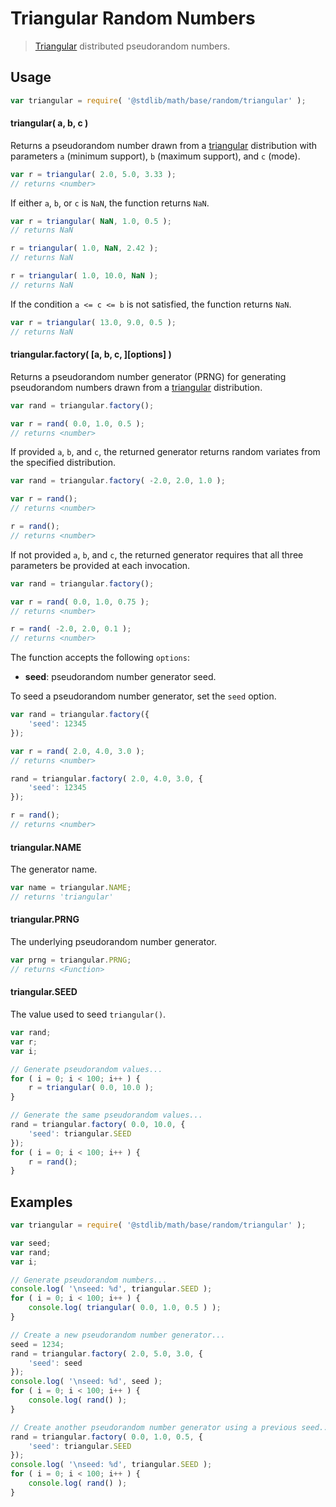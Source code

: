 # Triangular Random Numbers

> [Triangular][triangular] distributed pseudorandom numbers.


<!-- <usage> -->

## Usage

``` javascript
var triangular = require( '@stdlib/math/base/random/triangular' );
```

#### triangular( a, b, c )

Returns a pseudorandom number drawn from a [triangular][triangular] distribution with parameters `a` (minimum support), `b` (maximum support), and `c` (mode).

``` javascript
var r = triangular( 2.0, 5.0, 3.33 );
// returns <number>
```

If either `a`, `b`, or `c` is `NaN`, the function returns `NaN`.

``` javascript
var r = triangular( NaN, 1.0, 0.5 );
// returns NaN

r = triangular( 1.0, NaN, 2.42 );
// returns NaN

r = triangular( 1.0, 10.0, NaN );
// returns NaN
```

If the condition `a <= c <= b` is not satisfied, the function returns `NaN`.

``` javascript
var r = triangular( 13.0, 9.0, 0.5 );
// returns NaN
```

#### triangular.factory( \[a, b, c, \]\[options\] )

Returns a pseudorandom number generator (PRNG) for generating pseudorandom numbers drawn from a [triangular][triangular] distribution.

``` javascript
var rand = triangular.factory();

var r = rand( 0.0, 1.0, 0.5 );
// returns <number>
```

If provided `a`, `b`, and `c`, the returned generator returns random variates from the specified distribution.

``` javascript
var rand = triangular.factory( -2.0, 2.0, 1.0 );

var r = rand();
// returns <number>

r = rand();
// returns <number>
```

If not provided `a`, `b`, and `c`, the returned generator requires that all three parameters be provided at each invocation.

``` javascript
var rand = triangular.factory();

var r = rand( 0.0, 1.0, 0.75 );
// returns <number>

r = rand( -2.0, 2.0, 0.1 );
// returns <number>
```

The function accepts the following `options`:

* __seed__: pseudorandom number generator seed.

To seed a pseudorandom number generator, set the `seed` option.

``` javascript
var rand = triangular.factory({
    'seed': 12345
});

var r = rand( 2.0, 4.0, 3.0 );
// returns <number>

rand = triangular.factory( 2.0, 4.0, 3.0, {
    'seed': 12345
});

r = rand();
// returns <number>
```

#### triangular.NAME

The generator name.

``` javascript
var name = triangular.NAME;
// returns 'triangular'
```

#### triangular.PRNG

The underlying pseudorandom number generator.

``` javascript
var prng = triangular.PRNG;
// returns <Function>
```

#### triangular.SEED

The value used to seed `triangular()`.

``` javascript
var rand;
var r;
var i;

// Generate pseudorandom values...
for ( i = 0; i < 100; i++ ) {
    r = triangular( 0.0, 10.0 );
}

// Generate the same pseudorandom values...
rand = triangular.factory( 0.0, 10.0, {
    'seed': triangular.SEED
});
for ( i = 0; i < 100; i++ ) {
    r = rand();
}
```

<!-- </usage> -->


<!-- <examples> -->

## Examples

``` javascript
var triangular = require( '@stdlib/math/base/random/triangular' );

var seed;
var rand;
var i;

// Generate pseudorandom numbers...
console.log( '\nseed: %d', triangular.SEED );
for ( i = 0; i < 100; i++ ) {
    console.log( triangular( 0.0, 1.0, 0.5 ) );
}

// Create a new pseudorandom number generator...
seed = 1234;
rand = triangular.factory( 2.0, 5.0, 3.0, {
    'seed': seed
});
console.log( '\nseed: %d', seed );
for ( i = 0; i < 100; i++ ) {
    console.log( rand() );
}

// Create another pseudorandom number generator using a previous seed...
rand = triangular.factory( 0.0, 1.0, 0.5, {
    'seed': triangular.SEED
});
console.log( '\nseed: %d', triangular.SEED );
for ( i = 0; i < 100; i++ ) {
    console.log( rand() );
}
```

<!-- </examples> -->


<!-- <links> -->

[triangular]: https://en.wikipedia.org/wiki/Triangular_distribution

<!-- </links> -->
